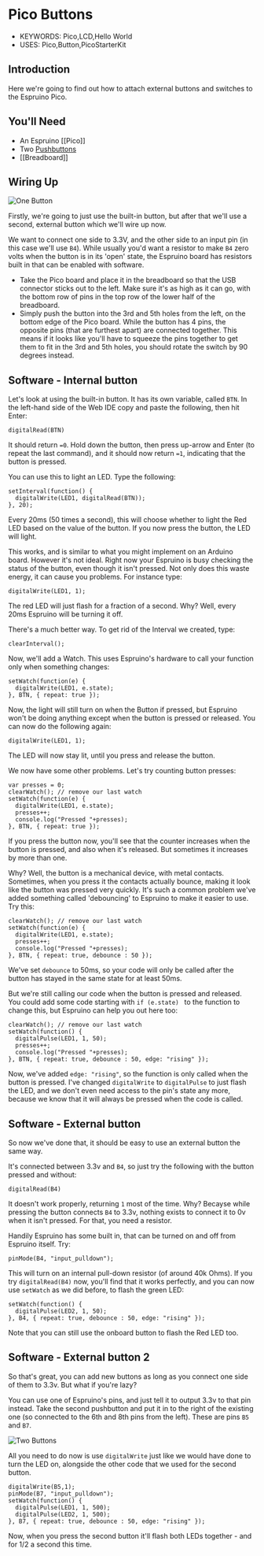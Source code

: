 <!--- Copyright (c) 2015 Gordon Williams, Pur3 Ltd. See the file LICENSE for copying permission. -->
Pico Buttons
===========

* KEYWORDS: Pico,LCD,Hello World
* USES: Pico,Button,PicoStarterKit

Introduction
-----------

Here we're going to find out how to attach external buttons and switches to the Espruino Pico.

You'll Need
----------

* An Espruino [[Pico]]
* Two [Pushbuttons](/Button)
* [[Breadboard]]

Wiring Up
--------

![One Button](one.jpg)

Firstly, we're going to just use the built-in button, but after that we'll use a second, external button which we'll wire up now.

We want to connect one side to 3.3V, and the other side to an input pin (in this case we'll use `B4`). While usually you'd want a resistor to make `B4` zero volts when the button is in its 'open' state, the Espruino board has resistors built in that can be enabled with software.

* Take the Pico board and place it in the breadboard so that the USB connector sticks out to the left. Make sure it's as high as it can go, with the bottom row of pins in the top row of the lower half of the breadboard.
* Simply push the button into the 3rd and 5th holes from the left, on the bottom edge of the Pico board. While the button has 4 pins, the opposite pins (that are furthest apart) are connected together. This means if it looks like you'll have to squeeze the pins together to get them to fit in the 3rd and 5th holes, you should rotate the switch by 90 degrees instead.

Software - Internal button
-----------------------

Let's look at using the built-in button. It has its own variable, called `BTN`. In the left-hand side of the Web IDE copy and paste the following, then hit Enter: 

```
digitalRead(BTN)
```

It should return `=0`. Hold down the button, then press up-arrow and Enter (to repeat the last command), and it should now return `=1`, indicating that the button is pressed.

You can use this to light an LED. Type the following:

```
setInterval(function() {
  digitalWrite(LED1, digitalRead(BTN));
}, 20);
```

Every 20ms (50 times a second), this will choose whether to light the Red LED based on the value of the button. If you now press the button, the LED will light.

This works, and is similar to what you might implement on an Arduino board. However it's not ideal. Right now your Espruino is busy checking the status of the button, even though it isn't pressed. Not only does this waste energy, it can cause you problems. For instance type:

```
digitalWrite(LED1, 1);
```

The red LED will just flash for a fraction of a second. Why? Well, every 20ms Espruino will be turning it off.

There's a much better way. To get rid of the Interval we created, type:

```
clearInterval();
```

Now, we'll add a Watch. This uses Espruino's hardware to call your function only when something changes:

```
setWatch(function(e) {
  digitalWrite(LED1, e.state);
}, BTN, { repeat: true });
```

Now, the light will still turn on when the Button if pressed, but Espruino won't be doing anything except when the button is pressed or released. You can now do the following again:

```
digitalWrite(LED1, 1);
```

The LED will now stay lit, until you press and release the button.

We now have some other problems. Let's try counting button presses:

```
var presses = 0;
clearWatch(); // remove our last watch
setWatch(function(e) {
  digitalWrite(LED1, e.state);
  presses++;
  console.log("Pressed "+presses);
}, BTN, { repeat: true });
```

If you press the button now, you'll see that the counter increases when the button is pressed, and also when it's released. But sometimes it increases by more than one.

Why? Well, the button is a mechanical device, with metal contacts. Sometimes, when you press it the contacts actually bounce, making it look like the button was pressed very quickly. It's such a common problem we've added something called 'debouncing' to Espruino to make it easier to use. Try this:

```
clearWatch(); // remove our last watch
setWatch(function(e) {
  digitalWrite(LED1, e.state);
  presses++;
  console.log("Pressed "+presses);
}, BTN, { repeat: true, debounce : 50 });
```

We've set `debounce` to 50ms, so your code will only be called after the button has stayed in the same state for at least 50ms.

But we're still calling our code when the button is pressed and released. You could add some code starting with `if (e.state) ` to the function to change this, but Espruino can help you out here too:

```
clearWatch(); // remove our last watch
setWatch(function() {
  digitalPulse(LED1, 1, 50);
  presses++;
  console.log("Pressed "+presses);
}, BTN, { repeat: true, debounce : 50, edge: "rising" });
```

Now, we've added `edge: "rising"`, so the function is only called when the button is pressed. I've changed `digitalWrite` to `digitalPulse` to just flash the LED, and we don't even need access to the pin's state any more, because we know that it will always be pressed when the code is called.


Software - External button
-----------------------

So now we've done that, it should be easy to use an external button the same way.

It's connected between 3.3v and `B4`, so just try the following with the button pressed and without:

```
digitalRead(B4)
```

It doesn't work properly, returning `1` most of the time. Why? Becayse while pressing the button connects `B4` to 3.3v, nothing exists to connect it to 0v when it isn't pressed. For that, you need a resistor.

Handily Espruino has some built in, that can be turned on and off from Espruino itself. Try:

```
pinMode(B4, "input_pulldown");
```

This will turn on an internal pull-down resistor (of around 40k Ohms). If you try `digitalRead(B4)` now, you'll find that it works perfectly, and you can now use `setWatch` as we did before, to flash the green LED:

```
setWatch(function() {
  digitalPulse(LED2, 1, 50);
}, B4, { repeat: true, debounce : 50, edge: "rising" });
```

Note that you can still use the onboard button to flash the Red LED too.

Software - External button 2
-------------------------

So that's great, you can add new buttons as long as you connect one side of them to 3.3v. But what if you're lazy?

You can use one of Espruino's pins, and just tell it to output 3.3v to that pin instead. Take the second pushbutton and put it in to the right of the existing one (so connected to the 6th and 8th pins from the left). These are pins `B5` and `B7`.

![Two Buttons](two.jpg)

All you need to do now is use `digitalWrite` just like we would have done to turn the LED on, alongside the other code that we used for the second button.

```
digitalWrite(B5,1);
pinMode(B7, "input_pulldown");
setWatch(function() {
  digitalPulse(LED1, 1, 500);
  digitalPulse(LED2, 1, 500);
}, B7, { repeat: true, debounce : 50, edge: "rising" });
```

Now, when you press the second button it'll flash both LEDs together - and for 1/2 a second this time.
